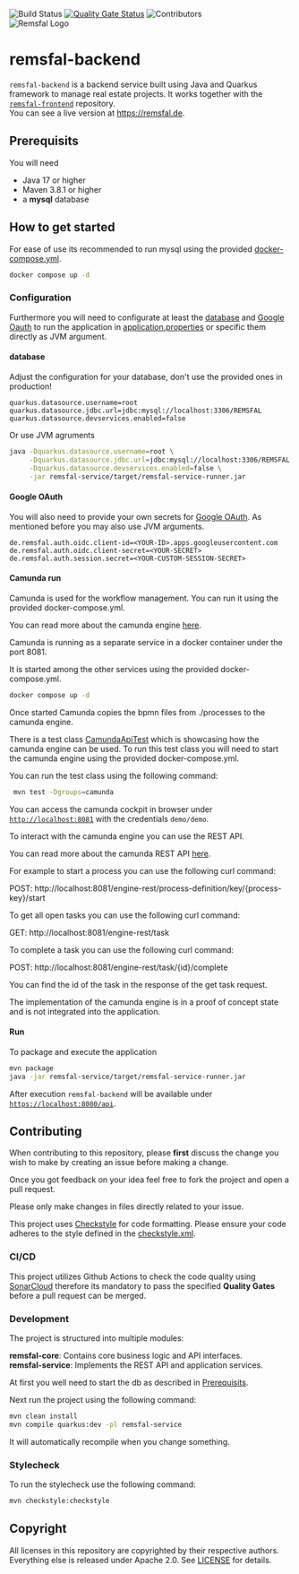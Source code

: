 ![Build Status](https://img.shields.io/badge/build-passing-brightgreen)
[![Quality Gate Status](https://sonarcloud.io/api/project_badges/measure?project=remsfal_remsfal-backend&metric=alert_status)](https://sonarcloud.io/summary/new_code?id=remsfal_remsfal-backend)
![Contributors](https://img.shields.io/github/contributors/remsfal/remsfal-backend)  
![Remsfal Logo](https://remsfal.de/assets/logo-f578a7d9.png)
# remsfal-backend 

`remsfal-backend` is a backend service built using Java and Quarkus framework to manage real estate projects.
It works together with the [`remsfal-frontend`](https://github.com/remsfal/remsfal-frontend) repository.  
You can see a live version at https://remsfal.de.

## Prerequisits
You will need 
- Java 17 or higher  
- Maven 3.8.1 or higher
-  a **mysql** database


## How to get started

For ease of use its recommended to run mysql using the provided [docker-compose.yml](docker-compose.yml).

```sh
docker compose up -d
```

### Configuration
Furthermore you will need to configurate at least the [database](#database) and [Google Oauth](#google-oauth) to run the application in [application.properties](remsfal-service/src/main/resources/application.properties) or specific them directly as JVM argument.  

#### database
Adjust the configuration for your database, don't use the provided ones in production!
```properties
quarkus.datasource.username=root
quarkus.datasource.jdbc.url=jdbc:mysql://localhost:3306/REMSFAL
quarkus.datasource.devservices.enabled=false
```

Or use JVM agruments
```sh
java -Dquarkus.datasource.username=root \
     -Dquarkus.datasource.jdbc.url=jdbc:mysql://localhost:3306/REMSFAL \
     -Dquarkus.datasource.devservices.enabled=false \
     -jar remsfal-service/target/remsfal-service-runner.jar
```

#### Google OAuth
You will also need to provide your own secrets for [Google OAuth](https://developers.google.com/identity/protocols/oauth2?hl=de). As mentioned before you may also use JVM arguments.
```properties
de.remsfal.auth.oidc.client-id=<YOUR-ID>.apps.googleusercontent.com
de.remsfal.auth.oidc.client-secret=<YOUR-SECRET>
de.remsfal.auth.session.secret=<YOUR-CUSTOM-SESSION-SECRET>
```

#### Camunda run 
Camunda is used for the workflow management. You can run it using the provided docker-compose.yml. 

You can read more about the camunda engine [here](https://docs.camunda.org/manual/latest/user-guide/camunda-bpm-run).

Camunda is running as a separate service in a docker container under the port 8081.

It is started among the other services using the provided docker-compose.yml.

```sh
docker compose up -d
```

Once started Camunda copies the bpmn files from ./processes to the camunda engine.

There is a test class [CamundaApiTest](remsfal-service/src/test/java/de/remsfal/core/CamundaApiTest.java) which is showcasing how the camunda engine
can be used. 
To run this test class you will need to start the camunda engine using the provided docker-compose.yml.

You can run the test class using the following command:

```sh
 mvn test -Dgroups=camunda
```


You can access the camunda cockpit in browser under [`http://localhost:8081`](http://localhost:8081) with the credentials `demo/demo`.

To interact with the camunda engine you can use the REST API. 

You can read more about the camunda REST API [here](https://docs.camunda.org/manual/latest/reference/rest/).

For example to start a process you can use the following curl command:

POST: http://localhost:8081/engine-rest/process-definition/key/{process-key}/start

To get all open tasks you can use the following curl command:

GET: http://localhost:8081/engine-rest/task

To complete a task you can use the following curl command:

POST: http://localhost:8081/engine-rest/task/{id}/complete

You can find the id of the task in the response of the get task request.

The implementation of the camunda engine is in a proof of concept state and is not integrated into the application. 

#### Run 

To package and execute the application
```sh
mvn package
java -jar remsfal-service/target/remsfal-service-runner.jar
```

After execution `remsfal-backend` will be available under [`https://localhost:8080/api`](https://localhost:8080/api).


## Contributing
When contributing to this repository, please **first** discuss the change you wish to make by creating an issue before making a change.

Once you got feedback on your idea feel free to fork the project and open a pull request.

Please only make changes in files directly related to your issue.

This project uses [Checkstyle](https://github.com/checkstyle/checkstyle) for code formatting. Please ensure your code adheres to the style defined in the [checkstyle.xml](src/main/style/checkstyle.xml).

### CI/CD
This project utilizes Github Actions to check the code quality using [SonarCloud](https://sonarcloud.io/summary/new_code?id=remsfal_remsfal-backend&branch=main) therefore its mandatory to pass the specified **Quality Gates** before a pull request can be merged.


### Development

The project is structured into multiple modules:

**remsfal-core**: Contains core business logic and API interfaces.  
**remsfal-service**: Implements the REST API and application services.  


At first you well need to start the db as described in [Prerequisits](#prerequisits).

Next run the project using the following command:
```sh
mvn clean install
mvn compile quarkus:dev -pl remsfal-service
```
It will automatically recompile when you change something.

### Stylecheck

To run the stylecheck use the following command:
```sh
mvn checkstyle:checkstyle
```

## Copyright
All licenses in this repository are copyrighted by their respective authors.   
Everything else is released under Apache 2.0. See [LICENSE](https://github.com/remsfal/remsfal-backend?tab=Apache-2.0-1-ov-file#readme) for details.

